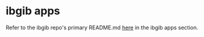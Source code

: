 # ibgib apps

Refer to the ibgib repo's primary README.md [here](https://github.com/wraiford/ibgib) in the ibgib apps section.